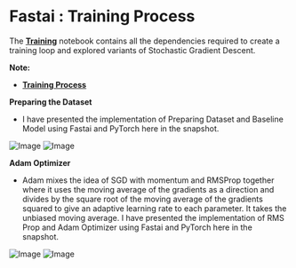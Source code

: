 # **Fastai : Training Process**

The [**Training**](https://github.com/ThinamXx/Fastai/blob/main/15.%20Training%20Process/Training.ipynb) notebook contains all the dependencies required to create a training loop and explored variants of Stochastic Gradient Descent. 

**Note:**
- [**Training Process**](https://nbviewer.jupyter.org/github/ThinamXx/Fastai/blob/main/15.%20Training%20Process/Training.ipynb)

**Preparing the Dataset**
- I have presented the implementation of Preparing Dataset and Baseline Model using Fastai and PyTorch here in the snapshot. 

![Image](https://github.com/ThinamXx/300Days__MachineLearningDeepLearning/blob/main/Images/Day%20259.PNG)
![Image](https://github.com/ThinamXx/300Days__MachineLearningDeepLearning/blob/main/Images/Day%20260.PNG)

**Adam Optimizer**
- Adam mixes the idea of SGD with momentum and RMSProp together where it uses the moving average of the gradients as a direction and divides by the square root of the moving average of the gradients squared to give an adaptive learning rate to each parameter. It takes the unbiased moving average. I have presented the implementation of RMS Prop and Adam Optimizer using Fastai and PyTorch here in the snapshot.

![Image](https://github.com/ThinamXx/300Days__MachineLearningDeepLearning/blob/main/Images/Day%20262.PNG)
![Image](https://github.com/ThinamXx/300Days__MachineLearningDeepLearning/blob/main/Images/Day%20263.PNG)
